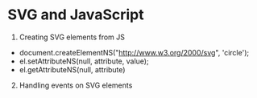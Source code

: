 # SVG and JavaScript

1. Creating SVG elements from JS
  - document.createElementNS("http://www.w3.org/2000/svg", 'circle');
  - el.setAttributeNS(null, attribute, value);
  - el.getAttributeNS(null, attribute)

2. Handling events on SVG elements
